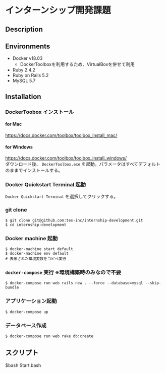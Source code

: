 # インターンシップ開発課題

## Description

## Environments

- Docker v18.03
    - DockerToolboxを利用するため、VirtualBoxを併せて利用
- Ruby 2.4.2
- Ruby on Rails 5.2
- MySQL 5.7

## Installation

### DockerToobox インストール

#### for Mac

https://docs.docker.com/toolbox/toolbox_install_mac/

#### for Windows

https://docs.docker.com/toolbox/toolbox_install_windows/ <br>
ダウンロード後、 `DockerToolbox.exe` を起動。パラメータはすべてデフォルトのままでインストールする。

### Docker Quickstart Terminal 起動

`Docker Quickstart Terminal` を選択してクリックする。<br>

### git clone

    $ git clone git@github.com:tes-inc/internship-development.git
    $ cd internship-development

### Docker machine 起動

    $ docker-machine start default
    $ docker-machine env default
    # 表示された環境変数をコピペ実行

### `docker-compose` 実行 ※環境構築時のみなので不要

    $ docker-compose run web rails new . --force --database=mysql --skip-bundle

### アプリケーション起動

    $ docker-compose up

### データベース作成

    $ docker-compose run web rake db:create

## スクリプト
$bash Start.bash